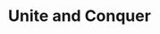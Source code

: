 ---
layout: page
title: Unite and Conquer
permalink: projectpages/Multidiff
description: a project with a background image
img: assets/img/publication_preview/multi.png
importance: 1
category: work
---